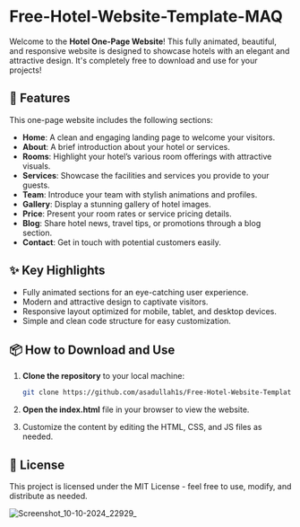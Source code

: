# Free-Hotel-Website-Template-MAQ
Welcome to the **Hotel One-Page Website**! This fully animated, beautiful, and responsive website is designed to showcase hotels with an elegant and attractive design. It's completely free to download and use for your projects!

## 🚀 Features

This one-page website includes the following sections:

- **Home**: A clean and engaging landing page to welcome your visitors.
- **About**: A brief introduction about your hotel or services.
- **Rooms**: Highlight your hotel’s various room offerings with attractive visuals.
- **Services**: Showcase the facilities and services you provide to your guests.
- **Team**: Introduce your team with stylish animations and profiles.
- **Gallery**: Display a stunning gallery of hotel images.
- **Price**: Present your room rates or service pricing details.
- **Blog**: Share hotel news, travel tips, or promotions through a blog section.
- **Contact**: Get in touch with potential customers easily.

## ✨ Key Highlights

- Fully animated sections for an eye-catching user experience.
- Modern and attractive design to captivate visitors.
- Responsive layout optimized for mobile, tablet, and desktop devices.
- Simple and clean code structure for easy customization.

## 📦 How to Download and Use

1. **Clone the repository** to your local machine:

    ```bash
    git clone https://github.com/asadullah1s/Free-Hotel-Website-Template-MAQ.git
    ```

2. **Open the index.html** file in your browser to view the website.

3. Customize the content by editing the HTML, CSS, and JS files as needed.

## 📄 License

This project is licensed under the MIT License - feel free to use, modify, and distribute as needed.


![Screenshot_10-10-2024_22929_](https://github.com/user-attachments/assets/e3f0387a-201e-4b87-af4f-05f1dfcfc45c)
